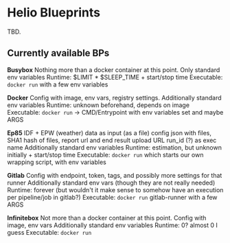 # Helio Blueprints

TBD.

## Currently available BPs

**Busybox**
Nothing more than a docker container at this point. 
Only standard env variables
Runtime: $LIMIT * $SLEEP_TIME + start/stop time
Executable: `docker run` with a few env variables

**Docker**
Config with image, env vars, registry settings.
Additionally standard env variables
Runtime: unknown beforehand, depends on image
Executable: `docker run` -> CMD/Entrypoint with env variables set and maybe ARGS

**Ep85**
IDF + EPW (weather) data as input (as a file)
config json with files, SHA1 hash of files, report url and end result upload URL
run_id (?) as exec name
Additionally standard env variables
Runtime: estimation, but unknown initially + start/stop time
Executable: `docker run` which starts our own wrapping script, with env variables

**Gitlab**
Config with endpoint, token, tags, and possibly more settings for that runner
Additionally standard env vars (though they are not really needed)
Runtime: forever (but wouldn't it make sense to somehow have an execution per pipeline/job in gitlab?)
Executable: `docker run` gitlab-runner with a few ARGS

**Infinitebox**
Not more than a docker container at this point.
Config with image, env vars
Additionally standard env variables
Runtime: 0? almost 0 I guess
Executable: `docker run`
